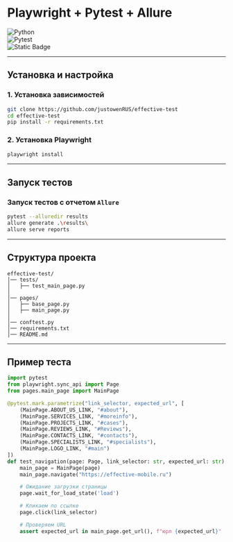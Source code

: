 # **Playwright + Pytest + Allure**

![Python](https://img.shields.io/badge/Python-3.10-blue.svg)  
![Pytest](https://img.shields.io/badge/Pytest-%3E%3D8.0-orange.svg)  
![Static Badge](https://img.shields.io/badge/Allure-%3E%3D2.13-darkyellow.svg)

---

## **Установка и настройка**

### **1. Установка зависимостей**

```sh
git clone https://github.com/justowenRUS/effective-test
cd effective-test
pip install -r requirements.txt
```

### **2. Установка Playwright**

```sh
playwright install
```

---

## **Запуск тестов**

### **Запуск тестов с отчетом `Allure`**

```sh
pytest --alluredir results
allure generate .\results\
allure serve reports
```

---

## **Структура проекта**

```
effective-test/
│── tests/
│   ├── test_main_page.py
│
│── pages/
│   ├── base_page.py
│   ├── main_page.py
│
│── conftest.py
│── requirements.txt
│── README.md
```

---

## **Пример теста**

```python
import pytest
from playwright.sync_api import Page
from pages.main_page import MainPage

@pytest.mark.parametrize("link_selector, expected_url", [
    (MainPage.ABOUT_US_LINK, "#about"),
    (MainPage.SERVICES_LINK, "#moreinfo"),
    (MainPage.PROJECTS_LINK, "#cases"),
    (MainPage.REVIEWS_LINK, "#Reviews"),
    (MainPage.CONTACTS_LINK, "#contacts"),
    (MainPage.SPECIALISTS_LINK, "#specialists"),
    (MainPage.LOGO_LINK, "#main")
])
def test_navigation(page: Page, link_selector: str, expected_url: str):
    main_page = MainPage(page)
    main_page.navigate("https://effective-mobile.ru")

    # Ожидание загрузки страницы
    page.wait_for_load_state('load')

    # Кликаем по ссылке
    page.click(link_selector)

    # Проверяем URL
    assert expected_url in main_page.get_url(), f"юрл {expected_url}"
```
